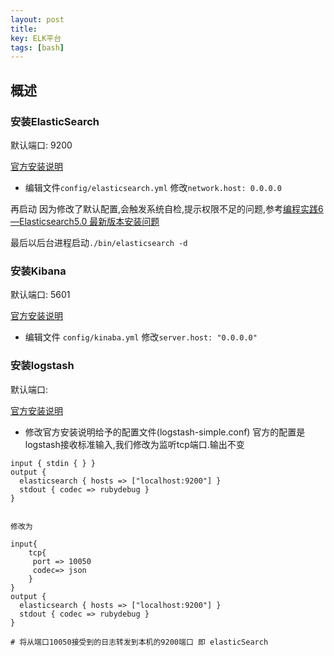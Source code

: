 ```yaml
---
layout: post
title: 
key: ELK平台
tags: [bash]
---
```


## 概述



### 安装ElasticSearch

默认端口: 9200

[官方安装说明](https://www.elastic.co/downloads/elasticsearch)

* 编辑文件`config/elasticsearch.yml`  修改`network.host: 0.0.0.0`

再启动 因为修改了默认配置,会触发系统自检,提示权限不足的问题,参考[编程实践6—Elasticsearch5.0 最新版本安装问题](https://blog.csdn.net/abcd_d_/article/details/53018927)

最后以后台进程启动`./bin/elasticsearch -d`

### 安装Kibana

默认端口: 5601

[官方安装说明](https://www.elastic.co/downloads/kibana)

* 编辑文件 `config/kinaba.yml` 修改`server.host: "0.0.0.0"`


### 安装logstash

默认端口: 

[官方安装说明](https://www.elastic.co/downloads/logstash)

* 修改官方安装说明给予的配置文件(logstash-simple.conf) 官方的配置是logstash接收标准输入,我们修改为监听tcp端口.输出不变

```text
input { stdin { } }
output {
  elasticsearch { hosts => ["localhost:9200"] }
  stdout { codec => rubydebug }
}


修改为

input{
    tcp{
     port => 10050
     codec=> json 
    }   
}
output {
  elasticsearch { hosts => ["localhost:9200"] }
  stdout { codec => rubydebug }
}

# 将从端口10050接受到的日志转发到本机的9200端口 即 elasticSearch
```

